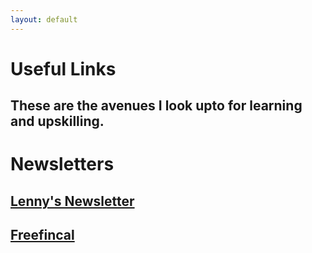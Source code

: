 ```yaml
---
layout: default
---
```


# Useful Links

## These are the avenues I look upto for learning and upskilling.

# Newsletters

## [Lenny's Newsletter](https://www.lennyrachitsky.com/)

## [Freefincal](https://www.freefincal.com/)
